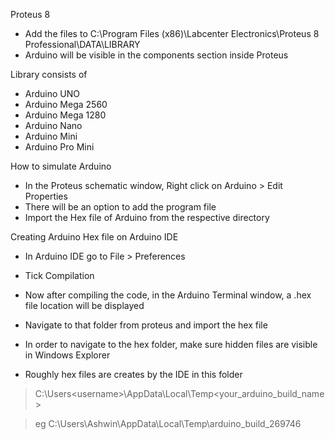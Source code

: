Proteus 8
* Add the files to C:\Program Files (x86)\Labcenter Electronics\Proteus 8 Professional\DATA\LIBRARY
* Arduino will be visible in the components section inside Proteus

Library consists of
- Arduino UNO
- Arduino Mega 2560
- Arduino Mega 1280
- Arduino Nano
- Arduino Mini
- Arduino Pro Mini

How to simulate Arduino
* In the Proteus schematic window, Right click on Arduino > Edit Properties
* There will be an option to add the program file
* Import the Hex file of Arduino from the respective directory

Creating Arduino Hex file on Arduino IDE
* In Arduino IDE go to File > Preferences
* Tick Compilation

* Now after compiling the code, in the Arduino Terminal window, a .hex file location will be displayed
* Navigate to that folder from proteus and import the hex file

* In order to navigate to the hex folder, make sure hidden files are visible in Windows Explorer
* Roughly hex files are creates by the IDE in this folder
> C:\Users\<username>\AppData\Local\Temp\<your_arduino_build_name>
 
> eg C:\Users\Ashwin\AppData\Local\Temp\arduino_build_269746
